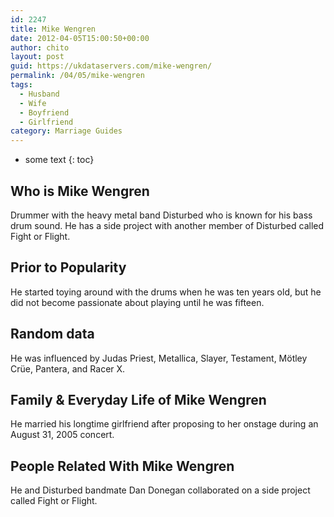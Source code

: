 ```yaml
---
id: 2247
title: Mike Wengren
date: 2012-04-05T15:00:50+00:00
author: chito
layout: post
guid: https://ukdataservers.com/mike-wengren/
permalink: /04/05/mike-wengren
tags:
  - Husband
  - Wife
  - Boyfriend
  - Girlfriend
category: Marriage Guides
---
```


* some text
{: toc}
          
          
## Who is  Mike Wengren
                  
                  
                  
Drummer with the heavy metal band Disturbed who is known for his bass drum sound. He has a side project with another member of Disturbed called Fight or Flight.
                  
                
                
                
## Prior to Popularity 
                  
                  
                  
He started toying around with the drums when he was ten years old, but he did not become passionate about playing until he was fifteen.
                  
                
                
                
## Random data 
                  
                  
                  
He was influenced by Judas Priest, Metallica, Slayer, Testament, Mötley Crüe, Pantera, and Racer X.
                  
                
                
                
## Family & Everyday Life of Mike Wengren
                  
                  
                  
He married his longtime girlfriend after proposing to her onstage during an August 31, 2005 concert.
                  
                
                
                
## People Related With  Mike Wengren
                  
                  
                  
He and Disturbed bandmate Dan Donegan collaborated on a side project called Fight or Flight.
                  
                
              
            
          
          
          
    
    
  
